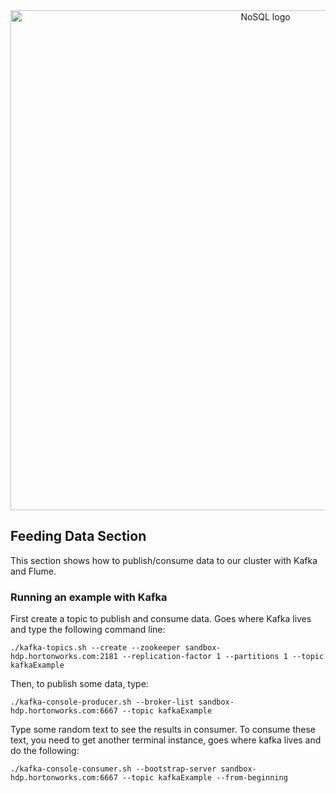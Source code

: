<div align='center'>
    <img src='https://ourcodeworld.com/public-media/articles/articleocw-5d78ebb022d1e.webp' alt='NoSQL logo' width='800px'></img>
</div>

<h2>Feeding Data Section</h2>

<p>This section shows how to publish/consume data to our cluster with Kafka and Flume.

<h3>Running an example with Kafka</h3>
<p>First create a topic to publish and consume data. Goes where Kafka lives and type the following command line:</p>
<code>./kafka-topics.sh --create --zookeeper sandbox-hdp.hortonworks.com:2181 --replication-factor 1 --partitions 1 --topic kafkaExample</code><br/>
<p>Then, to publish some data, type:</p>
<code>./kafka-console-producer.sh --broker-list sandbox-hdp.hortonworks.com:6667 --topic kafkaExample</code><br/>
<p>Type some random text to see the results in consumer.
To consume these text, you need to get another terminal instance, goes where kafka lives and do the following:</p>
<code>./kafka-console-consumer.sh --bootstrap-server sandbox-hdp.hortonworks.com:6667 --topic kafkaExample --from-beginning</code><br/>
